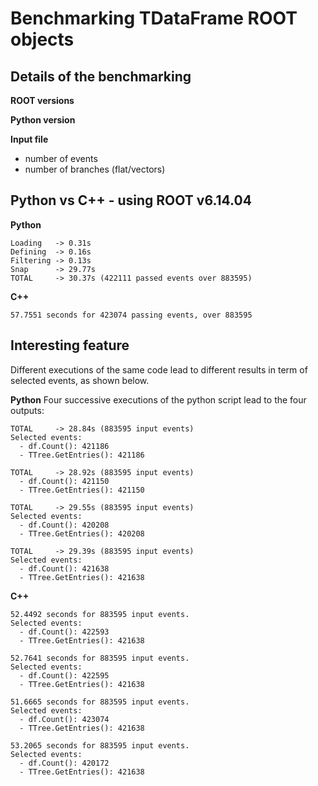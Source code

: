 # Benchmarking TDataFrame ROOT objects

## Details of the benchmarking

**ROOT versions**

**Python version**

**Input file**
  + number of events
  + number of branches (flat/vectors)


## Python vs C++  - using ROOT v6.14.04

**Python**
```
Loading   -> 0.31s
Defining  -> 0.16s
Filtering -> 0.13s
Snap      -> 29.77s
TOTAL     -> 30.37s (422111 passed events over 883595)
```

**C++**
```
57.7551 seconds for 423074 passing events, over 883595
```

## Interesting feature

Different executions of the same code lead to different results in term of selected events, as shown below.


**Python**
Four successive executions of the python script lead to the four outputs:
```
TOTAL     -> 28.84s (883595 input events)
Selected events:
  - df.Count(): 421186
  - TTree.GetEntries(): 421186
```

```
TOTAL     -> 28.92s (883595 input events)
  - df.Count(): 421150
  - TTree.GetEntries(): 421150
```

```
TOTAL     -> 29.55s (883595 input events)
Selected events:
  - df.Count(): 420208
  - TTree.GetEntries(): 420208

```

```
TOTAL     -> 29.39s (883595 input events)
Selected events:
  - df.Count(): 421638
  - TTree.GetEntries(): 421638

```

**C++**

```
52.4492 seconds for 883595 input events.
Selected events:
  - df.Count(): 422593
  - TTree.GetEntries(): 421638
```

```
52.7641 seconds for 883595 input events.
Selected events:
  - df.Count(): 422595
  - TTree.GetEntries(): 421638
```

```
51.6665 seconds for 883595 input events.
Selected events:
  - df.Count(): 423074
  - TTree.GetEntries(): 421638
```

```
53.2065 seconds for 883595 input events.
Selected events:
  - df.Count(): 420172
  - TTree.GetEntries(): 421638
```